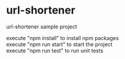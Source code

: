 # url-shortener
url-shortener sample project

execute "npm install" to install npm packages </br>
execute "npm run start" to start the project </br>
execute "npm run test" to run unit tests

